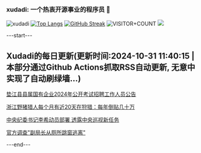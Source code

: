 ### xudadi: 一个热衷开源事业的程序员 👋

![xudadi](https://github-readme-stats-git-masterorgs-github-readme-stats-team.vercel.app/api?username=xudadi)
[![Top Langs](https://github-readme-stats.vercel.app/api/top-langs/?username=xudadi)](https://github.com/anuraghazra/github-readme-stats)
[![GitHub Streak](https://streak-stats.demolab.com?user=xudadi&locale=zh_Hans)](https://git.io/streak-stats)
![VISITOR+COUNT](https://komarev.com/ghpvc/?username=xudadi&label=VISITOR+COUNT)
![](https://raw.githubusercontent.com/xudadi/xudadi/main/assets/github-contribution-grid-snake.svg)


---start---

## Xudadi的每日更新(更新时间:2024-10-31 11:40:15 | 本部分通过Github Actions抓取RSS自动更新, 无意中实现了自动刷绿墙...)

[垫江县县属国有企业2024年公开考试招聘工作人员公告](https://www.gongkaoleida.com/article/2176413)

[浙江野猪猎人每个月有近20天在狩猎：每年倒贴几十万](https://m.163.com/news/article/JFPM0KQ5055040N3.html)

[中央纪委书记李希动员部署 透露中央巡视新任务](https://m.163.com/news/article/JFPI4N7E051482MP.html)

[官方调查"副局长从厕所跳窗逃离"](https://m.163.com/news/article/JFP66K8B051492T3.html)

---end---

